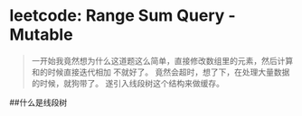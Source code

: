 # leetcode: Range Sum Query - Mutable

> 一开始我竟然想为什么这道题这么简单，直接修改数组里的元素，然后计算和的时候直接迭代相加
> 不就好了。
> 竟然会超时，想了下，在处理大量数据的时候，就狗带了。
> 遂引入线段树这个结构来做缓存。

##什么是线段树
